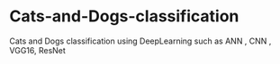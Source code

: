 # Cats-and-Dogs-classification
Cats and Dogs classification using DeepLearning such as ANN , CNN , VGG16, ResNet
